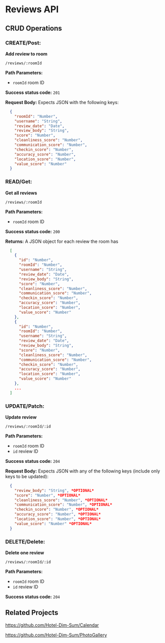 # Reviews API 

## CRUD Operations
### CREATE/Post:
**Add review to room**
```
/reviews/:roomId
```
**Path Parameters:**
  * `roomId` room ID
  
**Success status code:** `201`

**Request Body:** Expects JSON with the following keys:
```json
  {
    "roomId": "Number",
    "username": "String",
    "review_date": "Date",
    "review_body": "String",
    "score": "Number",
    "cleanliness_score": "Number",
    "communication_score": "Number",
    "checkin_score": "Number",
    "accuracy_score": "Number",
    "location_score": "Number",
    "value_score": "Number"
  }
```

### READ/Get:
**Get all reviews**
```
/reviews/:roomId
```
**Path Parameters:**
  * `roomId` room ID
  
**Success status code:** `200`

**Returns:** A JSON object for each review the room has
```json
  [
    {
      "id": "Number",
      "roomId": "Number",
      "username": "String",
      "review_date": "Date",
      "review_body": "String",
      "score": "Number",
      "cleanliness_score": "Number",
      "communication_score": "Number",
      "checkin_score": "Number",
      "accuracy_score": "Number",
      "location_score": "Number",
      "value_score": "Number"
    },
    {
      "id": "Number",
      "roomId": "Number",
      "username": "String",
      "review_date": "Date",
      "review_body": "String",
      "score": "Number",
      "cleanliness_score": "Number",
      "communication_score": "Number",
      "checkin_score": "Number",
      "accuracy_score": "Number",
      "location_score": "Number",
      "value_score": "Number"
    },
    ...
  ]
```

### UPDATE/Patch:
**Update review**
```
/reviews/:roomId/:id
```
**Path Parameters:**
  * `roomId` room ID
  * `id` review ID

**Success status code:** `204`

**Request Body:** Expects JSON with any of the following keys (include only keys to be updated):
```json
  {
    "review_body": "String", *OPTIONAL*
    "score": "Number", *OPTIONAL*
    "cleanliness_score": "Number", *OPTIONAL*
    "communication_score": "Number", *OPTIONAL*
    "checkin_score": "Number", *OPTIONAL*
    "accuracy_score": "Number", *OPTIONAL*
    "location_score": "Number", *OPTIONAL*
    "value_score": "Number" *OPTIONAL*
  }
```

### DELETE/Delete:
**Delete one review**
```
/reviews/:roomId/:id
```
**Path Parameters:**
  * `roomId` room ID
  * `id` review ID

**Success status code:** `204`


## Related Projects
https://github.com/Hotel-Dim-Sum/Calendar

https://github.com/Hotel-Dim-Sum/PhotoGallery